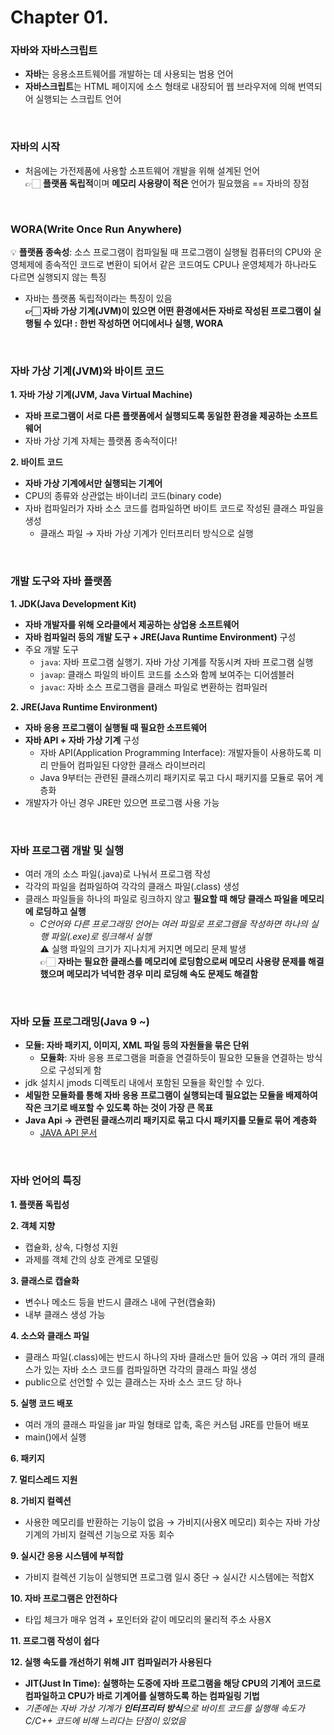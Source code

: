 # Chapter 01.
### 자바와 자바스크립트
- **자바**는 응용소프트웨어를 개발하는 데 사용되는 범용 언어
- **자바스크립트**는 HTML 페이지에 소스 형태로 내장되어 웹 브라우저에 의해 번역되어 실행되는 스크립트 언어

<br/>

### 자바의 시작
- 처음에는 가전제품에 사용할 소프트웨어 개발을 위해 설계된 언어<br/>
  👉🏻 **플랫폼 독립적**이며 **메모리 사용량이 적은** 언어가 필요했음 == 자바의 장점

<br/>

### WORA(Write Once Run Anywhere)
💡 **플랫폼 종속성**: 소스 프로그램이 컴파일될 때 프로그램이 실행될 컴퓨터의 CPU와 운영체제에 종속적인 코드로 변환이 되어서 같은 코드여도 CPU나 운영체제가 하나라도 다르면 실행되지 않는 특징<br/>
- 자바는 플랫폼 독립적이라는 특징이 있음<br/>
  **👉🏻 자바 가상 기계(JVM)이 있으면 어떤 환경에서든 자바로 작성된 프로그램이 실행될 수 있다! : 한번 작성하면 어디에서나 실행, WORA**

<br/>

### 자바 가상 기계(JVM)와 바이트 코드
**1. 자바 가상 기계(JVM, Java Virtual Machine)**
  - **자바 프로그램이 서로 다른 플랫폼에서 실행되도록 동일한 환경을 제공하는 소프트웨어**
  - 자바 가상 기계 자체는 플랫폼 종속적이다!<br/>

**2. 바이트 코드**
  - **자바 가상 기계에서만 실행되는 기계어**
  - CPU의 종류와 상관없는 바이너리 코드(binary code)
  - 자바 컴파일러가 자바 소스 코드를 컴파일하면 바이트 코드로 작성된 클래스 파일을 생성
    - 클래스 파일 → 자바 가상 기계가 인터프리터 방식으로 실행

<br/>

### 개발 도구와 자바 플랫폼
**1. JDK(Java Development Kit)**
  - **자바 개발자를 위해 오라클에서 제공하는 상업용 소프트웨어**
  - **자바 컴파일러 등의 개발 도구 + JRE(Java Runtime Environment)** 구성
  - 주요 개발 도구
    - `java`: 자바 프로그램 실행기. 자바 가상 기계를 작동시켜 자바 프로그램 실행
    - `javap`: 클래스 파일의 바이트 코드를 소스와 함께 보여주는 디어셈블러
    - `javac`: 자바 소스 프로그램을 클래스 파일로 변환하는 컴파일러

**2. JRE(Java Runtime Environment)**
  - **자바 응용 프로그램이 실행될 때 필요한 소프트웨어**
  - **자바 API + 자바 가상 기계** 구성
    - 자바 API(Application Programming Interface): 개발자들이 사용하도록 미리 만들어 컴파일된 다양한 클래스 라이브러리
    - Java 9부터는 관련된 클래스끼리 패키지로 묶고 다시 패키지를 모듈로 묶어 계층화
  - 개발자가 아닌 경우 JRE만 있으면 프로그램 사용 가능

<br/>

### 자바 프로그램 개발 및 실행
- 여러 개의 소스 파일(.java)로 나눠서 프로그램 작성
- 각각의 파일을 컴파일하여 각각의 클래스 파일(.class) 생성
- 클래스 파일들을 하나의 파일로 링크하지 않고 **필요할 때 해당 클래스 파일을 메모리에 로딩하고 실행**
  - *C언어와 다른 프로그래밍 언어는 여러 파일로 프로그램을 작성하면 하나의 실행 파일(.exe)로 링크해서 실행*<br/>
  ⚠️ 실행 파일의 크기가 지나치게 커지면 메모리 문제 발생<br/>
  👉🏻 **자바는 필요한 클래스를 메모리에 로딩함으로써 메모리 사용량 문제를 해결했으며 메모리가 넉넉한 경우 미리 로딩해 속도 문제도 해결함**

<br/>

### 자바 모듈 프로그래밍(Java 9 ~)
- **모듈: 자바 패키지, 이미지, XML 파일 등의 자원들을 묶은 단위**
  - **모듈화**: 자바 응용 프로그램을 퍼즐을 연결하듯이 필요한 모듈을 연결하는 방식으로 구성되게 함
- jdk 설치시 jmods 디렉토리 내에서 포함된 모듈을 확인할 수 있다.
- **세밀한 모듈화를 통해 자바 응용 프로그램이 실행되는데 필요없는 모듈을 배제하여 작은 크기로 배포할 수 있도록 하는 것이 가장 큰 목표**
- **Java Api → 관련된 클래스끼리 패키지로 묶고 다시 패키지를 모듈로 묶어 계층화**
  - [JAVA API 문서](https://docs.oracle.com/javase/8/docs/api/) 

<br/>

### 자바 언어의 특징
**1. 플랫폼 독립성**

**2. 객체 지향**
  - 캡슐화, 상속, 다형성 지원
  - 과제를 객체 간의 상호 관계로 모델링

**3. 클래스로 캡슐화**
  - 변수나 메소드 등을 반드시 클래스 내에 구현(캡슐화)
  - 내부 클래스 생성 가능

**4. 소스와 클래스 파일**
  - 클래스 파일(.class)에는 반드시 하나의 자바 클래스만 들어 있음 → 여러 개의 클래스가 있는 자바 소스 코드를 컴파일하면 각각의 클래스 파일 생성
  - public으로 선언할 수 있는 클래스는 자바 소스 코드 당 하나

**5. 실행 코드 배포**
  - 여러 개의 클래스 파일을 jar 파일 형태로 압축, 혹은 커스텀 JRE를 만들어 배포
  - main()에서 실행

**6. 패키지**

**7. 멀티스레드 지원**

**8. 가비지 컬렉션**
  - 사용한 메모리를 반환하는 기능이 없음 → 가비지(사용X 메모리) 회수는 자바 가상 기계의 가비지 컬렉션 기능으로 자동 회수

**9. 실시간 응용 시스템에 부적합**
  - 가비지 컬렉션 기능이 실행되면 프로그램 일시 중단 → 실시간 시스템에는 적합X

**10. 자바 프로그램은 안전하다**
  - 타입 체크가 매우 엄격 + 포인터와 같이 메모리의 물리적 주소 사용X

**11. 프로그램 작성이 쉽다**

**12. 실행 속도를 개선하기 위해 JIT 컴파일러가 사용된다**
  - **JIT(Just In Time): 실행하는 도중에 자바 프로그램을 해당 CPU의 기계어 코드로 컴파일하고 CPU가 바로 기계어를 실행하도록 하는 컴파일링 기법**
  - *기존에는 자바 가상 기계가 **인터프리터 방식**으로 바이트 코드를 실행해 속도가 C/C++ 코드에 비해 느리다는 단점이 있었음*
